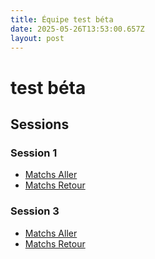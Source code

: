 ```yaml
---
title: Équipe test béta
date: 2025-05-26T13:53:00.657Z
layout: post
---
```


# test béta

## Sessions

### Session 1
- [Matchs Aller](/scores/session-1/groupe-1/aller/)
- [Matchs Retour](/scores/session-1/groupe-1/retour/)

### Session 3
- [Matchs Aller](/scores/session-3/groupe-1/aller/)
- [Matchs Retour](/scores/session-3/groupe-1/retour/)

